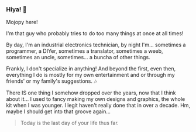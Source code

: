 ### Hiya! :dizzy:

Mojopy here!

I'm that guy who probably tries to do too many things at once at all times!

By day, I'm an industrial electronics technician, by night I'm... sometimes a programmer, a DIYer, sometimes a translator, sometimes a weeb, sometimes an uncle, sometimes... a buncha of other things.

Frankly, I don't specialize in anything! And beyond the first, even then, everything I do is mostly for my own entertainment and or through my friends' or my family's suggestions.  :notes:

There IS one thing I somehow dropped over the years, now that I think about it... I used to fancy making my own designs and graphics, the whole kit when I was younger. I legit haven't really done that in over a decade. Hm, maybe I should get into that groove again...

>Today is the last day of your life thus far.
